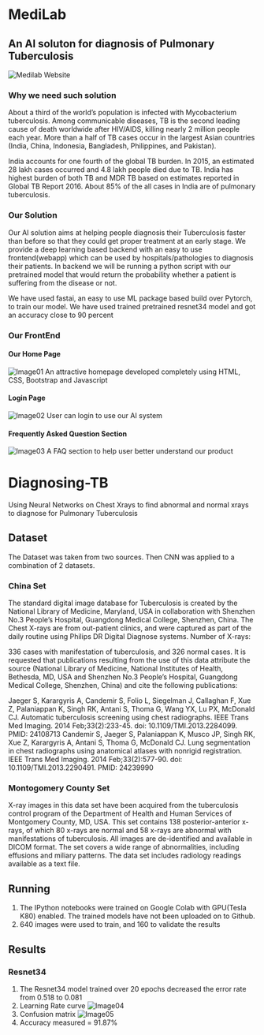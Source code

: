 # MediLab
## An AI soluton for diagnosis of Pulmonary Tuberculosis

![Medilab Website](https://github.com/chetanpandey1266/HackInIndia/blob/master/medilab.gif)

### Why we need such solution

About a third of the world’s population is infected with Mycobacterium tuberculosis. Among communicable diseases, TB is the second leading cause of death worldwide after HIV/AIDS, killing nearly 2 million people each year. More than a half of TB cases occur in the largest Asian countries (India, China, Indonesia, Bangladesh, Philippines, and Pakistan).

India accounts for one fourth of the global TB burden. In 2015, an estimated 28 lakh cases occurred and 4.8 lakh people died due to TB. India has highest burden of both TB and MDR TB based on estimates reported in Global TB Report 2016. About 85% of the all cases in India are of pulmonary tuberculosis.

### Our Solution
Our AI solution aims at helping people diagnosis their Tuberculosis faster than before so that they could get proper treatment at an early stage. We provide a deep learning based backend with an easy to use frontend(webapp) which can be used by hospitals/pathologies to diagnosis their patients. In backend we will be running a python script with our pretrained model that would return the probability whether a patient is suffering from the disease or not.

We have used fastai, an easy to use ML package based build over Pytorch, to train our model. We have used trained pretrained resnet34 model and got an accuracy close to 90 percent

### Our FrontEnd

#### Our Home Page
![Image01](https://github.com/chetanpandey1266/HackInIndia/blob/master/images/01.png)
An attractive homepage developed completely using HTML, CSS, Bootstrap and Javascript

#### Login Page
![Image02](https://github.com/chetanpandey1266/HackInIndia/blob/master/images/02.png)
User can login to use our AI system 

#### Frequently Asked Question Section
![Image03](https://github.com/chetanpandey1266/HackInIndia/blob/master/images/03.png)
A FAQ section to help user better understand our product
# Diagnosing-TB
Using Neural Networks on Chest Xrays to find abnormal and normal xrays to diagnose for Pulmonary Tuberculosis

## Dataset
The Dataset was taken from two sources.
Then CNN was applied to a combination of 2 datasets.

### China Set
The standard digital image database for Tuberculosis is created by the National Library of Medicine, Maryland, USA in collaboration with Shenzhen No.3 People’s Hospital, Guangdong Medical College, Shenzhen, China. The Chest X-rays are from out-patient clinics, and were captured as part of the daily routine using Philips DR Digital Diagnose systems. Number of X-rays:

336 cases with manifestation of tuberculosis, and
326 normal cases.
It is requested that publications resulting from the use of this data attribute the source (National Library of Medicine, National Institutes of Health, Bethesda, MD, USA and Shenzhen No.3 People’s Hospital, Guangdong Medical College, Shenzhen, China) and cite the following publications:

Jaeger S, Karargyris A, Candemir S, Folio L, Siegelman J, Callaghan F, Xue Z, Palaniappan K, Singh RK, Antani S, Thoma G, Wang YX, Lu PX, McDonald CJ. Automatic tuberculosis screening using chest radiographs. IEEE Trans Med Imaging. 2014 Feb;33(2):233-45. doi: 10.1109/TMI.2013.2284099. PMID: 24108713
Candemir S, Jaeger S, Palaniappan K, Musco JP, Singh RK, Xue Z, Karargyris A, Antani S, Thoma G, McDonald CJ. Lung segmentation in chest radiographs using anatomical atlases with nonrigid registration. IEEE Trans Med Imaging. 2014 Feb;33(2):577-90. doi: 10.1109/TMI.2013.2290491. PMID: 24239990
### Montogomery County Set
X-ray images in this data set have been acquired from the tuberculosis control program of the Department of Health and Human Services of Montgomery County, MD, USA. This set contains 138 posterior-anterior x-rays, of which 80 x-rays are normal and 58 x-rays are abnormal with manifestations of tuberculosis. All images are de-identified and available in DICOM format. The set covers a wide range of abnormalities, including effusions and miliary patterns. The data set includes radiology readings available as a text file.

## Running
1. The IPython notebooks were trained on Google Colab with GPU(Tesla K80) enabled. The trained models have not been uploaded on to Github.
2. 640 images were used to train, and 160 to validate the results

## Results
### Resnet34
1. The Resnet34 model trained over 20 epochs decreased the error rate from 0.518 to 0.081
2. Learning Rate curve 
![Image04](https://github.com/chetanpandey1266/HackInIndia/blob/master/images/04.png)
3. Confusion matrix
![Image05](https://github.com/chetanpandey1266/HackInIndia/blob/master/images/05.png)
4. Accuracy measured = 91.87%

